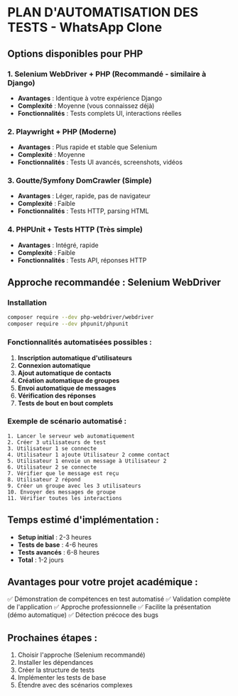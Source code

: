 # PLAN D'AUTOMATISATION DES TESTS - WhatsApp Clone

## Options disponibles pour PHP

### 1. **Selenium WebDriver + PHP** (Recommandé - similaire à Django)
- **Avantages** : Identique à votre expérience Django
- **Complexité** : Moyenne (vous connaissez déjà)
- **Fonctionnalités** : Tests complets UI, interactions réelles

### 2. **Playwright + PHP** (Moderne)
- **Avantages** : Plus rapide et stable que Selenium
- **Complexité** : Moyenne
- **Fonctionnalités** : Tests UI avancés, screenshots, vidéos

### 3. **Goutte/Symfony DomCrawler** (Simple)
- **Avantages** : Léger, rapide, pas de navigateur
- **Complexité** : Faible
- **Fonctionnalités** : Tests HTTP, parsing HTML

### 4. **PHPUnit + Tests HTTP** (Très simple)
- **Avantages** : Intégré, rapide
- **Complexité** : Faible
- **Fonctionnalités** : Tests API, réponses HTTP

## Approche recommandée : Selenium WebDriver

### Installation
```bash
composer require --dev php-webdriver/webdriver
composer require --dev phpunit/phpunit
```

### Fonctionnalités automatisées possibles :

1. **Inscription automatique d'utilisateurs**
2. **Connexion automatique**
3. **Ajout automatique de contacts**
4. **Création automatique de groupes**
5. **Envoi automatique de messages**
6. **Vérification des réponses**
7. **Tests de bout en bout complets**

### Exemple de scénario automatisé :
```
1. Lancer le serveur web automatiquement
2. Créer 3 utilisateurs de test
3. Utilisateur 1 se connecte
4. Utilisateur 1 ajoute Utilisateur 2 comme contact
5. Utilisateur 1 envoie un message à Utilisateur 2
6. Utilisateur 2 se connecte
7. Vérifier que le message est reçu
8. Utilisateur 2 répond
9. Créer un groupe avec les 3 utilisateurs
10. Envoyer des messages de groupe
11. Vérifier toutes les interactions
```

## Temps estimé d'implémentation :
- **Setup initial** : 2-3 heures
- **Tests de base** : 4-6 heures
- **Tests avancés** : 6-8 heures
- **Total** : 1-2 jours

## Avantages pour votre projet académique :
✅ Démonstration de compétences en test automatisé
✅ Validation complète de l'application
✅ Approche professionnelle
✅ Facilite la présentation (démo automatique)
✅ Détection précoce des bugs

## Prochaines étapes :
1. Choisir l'approche (Selenium recommandé)
2. Installer les dépendances
3. Créer la structure de tests
4. Implémenter les tests de base
5. Étendre avec des scénarios complexes 